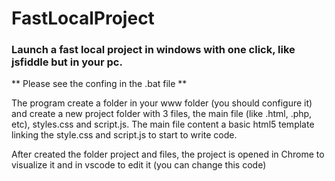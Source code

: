 # FastLocalProject
### Launch a fast local project in windows with one click, like jsfiddle but in your pc.

** Please see the confing in the .bat file **

The program create a folder in your www folder (you should configure it) and create a new project folder with 3 files, the main file (like .html, .php, etc), styles.css and script.js.
The main file content a basic html5 template linking the style.css and script.js to start to write code.

After created the folder project and files, the project is opened in Chrome to visualize it and in vscode to edit it (you can change this code)
